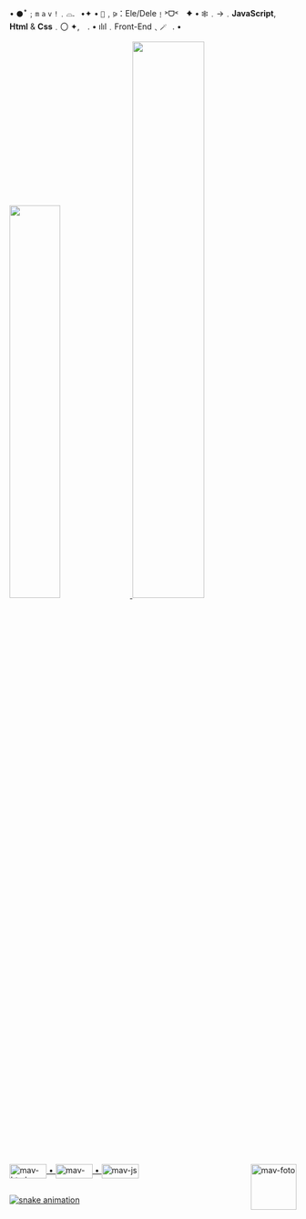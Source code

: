 • `🌑`ꜜ﹔`m` `a` `v` `!`﹒⌓.⠀•✦
• `🖤`﹐⪩：Ele/Dele﹗˃ᗜ˂　✦
• `🕸`﹒→﹒__JavaScript__, __Html__ & __Css__﹒〇 ✦,　.
• ılıl﹒Front-End﹑`🪄`⠀. •

<div>
  <a href="htpps://https://github.com/7vniciussz">
   <img width="42%" src="https://github-readme-stats.vercel.app/api?username=7vniciussz&show_icons=false&theme=blue-green&include_all_commits=true&count_private=true"/>
   <img width="50%" src="https://github-readme-stats.vercel.app/api/top-langs/?username=7vniciussz&layout-compact&langs_count168theme-blue-green"/>
</div>

<div style="display: inline_block"><br>
		<img align="center" alt="mav-html" height="25" width="65" src="https://img.shields.io/badge/HTML5-E34F26?style=for-the-badge&logo=html5&logoColor=white"> •
		<img align="center" alt="mav-css" height="25" width="65" src="https://img.shields.io/badge/CSS-239120?&style=for-the-badge&logo=css3&logoColor=white"> •
		<img align="center" alt="mav-js" height="25" width="65" src="https://img.shields.io/badge/JavaScript-F7DF1E?style=for-the-badge&logo=javascript&logoColor=black">
		<img align="right" alt="mav-foto" height="80" width="80" src="https://cdn.discordapp.com/avatars/523665234351751168/3a4c5fcffd1e3744009658aec9ad7dc5.png?size=2048">
</div>

##

![snake animation](https://github.com/7vniciussz)
